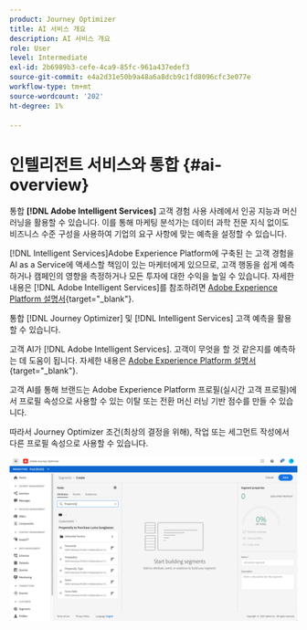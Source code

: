 ```yaml
---
product: Journey Optimizer
title: AI 서비스 개요
description: AI 서비스 개요
role: User
level: Intermediate
exl-id: 2b6989b3-cefe-4ca9-85fc-961a437edef3
source-git-commit: e4a2d31e50b9a48a6a8dcb9c1fd8096cfc3e077e
workflow-type: tm+mt
source-wordcount: '202'
ht-degree: 1%

---
```


# 인텔리전트 서비스와 통합 {#ai-overview}

통합 **[!DNL Adobe Intelligent Services]** 고객 경험 사용 사례에서 인공 지능과 머신 러닝을 활용할 수 있습니다. 이를 통해 마케팅 분석가는 데이터 과학 전문 지식 없이도 비즈니스 수준 구성을 사용하여 기업의 요구 사항에 맞는 예측을 설정할 수 있습니다.

[!DNL Intelligent Services]Adobe Experience Platform에 구축된 는 고객 경험을 AI as a Service에 액세스할 책임이 있는 마케터에게 있으므로, 고객 행동을 쉽게 예측하거나 캠페인의 영향을 측정하거나 모든 투자에 대한 수익을 높일 수 있습니다. 자세한 내용은 [!DNL Adobe Intelligent Services]를 참조하려면 [Adobe Experience Platform 설명서](https://experienceleague.adobe.com/docs/experience-platform/intelligent-services/home.html){target=&quot;_blank&quot;}.

통합 [!DNL Journey Optimizer] 및 [!DNL Intelligent Services] 고객 예측을 활용할 수 있습니다.

고객 AI가 [!DNL Adobe Intelligent Services]. 고객이 무엇을 할 것 같은지를 예측하는 데 도움이 됩니다. 자세한 내용은 [Adobe Experience Platform 설명서](https://experienceleague.adobe.com/docs/experience-platform/intelligent-services/customer-ai/overview.html){target=&quot;_blank&quot;}.

고객 AI를 통해 브랜드는 Adobe Experience Platform 프로필(실시간 고객 프로필)에서 프로필 속성으로 사용할 수 있는 이탈 또는 전환 머신 러닝 기반 점수를 만들 수 있습니다.

따라서 Journey Optimizer 조건(최상의 결정을 위해), 작업 또는 세그먼트 작성에서 다른 프로필 속성으로 사용할 수 있습니다.

![](../assets/customer-ai.png)

